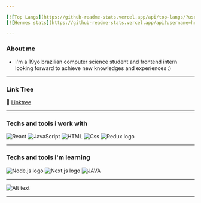 ```yaml
---

[![Top Langs](https://github-readme-stats.vercel.app/api/top-langs/?username=hermeshcg&theme=great-gatsby)](https://github.com/anuraghazra/github-readme-stats)
[![Hermes stats](https://github-readme-stats.vercel.app/api?username=hermeshcg&show_icons=true&theme=great-gatsby)](https://github.com/anuraghazra/github-readme-stats)

---
```


### About me

- I'm a 19yo brazilian computer science student and frontend intern looking forward to achieve new knowledges and experiences :)

---

### Link Tree

🔗 [Linktree](https://twitter.com/hermeshcg1)

---

### Techs and tools i work with

<p>
  <img alt="React" src="https://img.shields.io/badge/React-61DAFB?logo=react&logoColor=white&style=for-the-badge" />
  <img alt="JavaScript" src="https://img.shields.io/badge/JavaScript-F7DF1E?logo=javascript&logoColor=white&style=for-the-badge" />
  <img alt="HTML" src="https://img.shields.io/badge/HTML-E34F26?logo=html5&logoColor=white&style=for-the-badge" />
  <img alt="Css" src="https://img.shields.io/badge/CSS-1572B6?logo=css3&logoColor=white&style=for-the-badge" />
  <img src="https://img.shields.io/badge/Redux-282C34?logo=redux&logoColor=white&style=for-the-badge" alt="Redux logo" />
</p>

---

### Techs and tools i'm learning

<p>
  <img src="https://img.shields.io/badge/Node.js-282C34?logo=node.js&logoColor=white&style=for-the-badge" alt="Node.js logo" />
  <img src="https://img.shields.io/badge/Next.js-282C34?logo=next.js&logoColor=white&style=for-the-badge" alt="Next.js logo" />
  <img alt="JAVA" src="https://img.shields.io/badge/java-282C34?logo=java&logoColor=white&style=for-the-badge" />
</p>

---

![Alt text](./assets/gif.gif)

---

<!--- Eu sei, cansa--->

